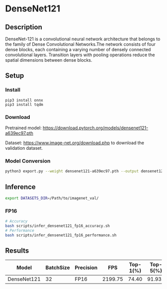 # DenseNet121

## Description
DenseNet-121 is a convolutional neural network architecture that belongs to the family of Dense Convolutional Networks.The network consists of four dense blocks, each containing a varying number of densely connected convolutional layers. Transition layers with pooling operations reduce the spatial dimensions between dense blocks.


## Setup

### Install
```
pip3 install onnx
pip3 install tqdm
```
### Download

Pretrained model: <https://download.pytorch.org/models/densenet121-a639ec97.pth>

Dataset: <https://www.image-net.org/download.php> to download the validation dataset.

### Model Conversion
```bash
python3 export.py --weight densenet121-a639ec97.pth --output densenet121.onnx
```

## Inference
```bash
export DATASETS_DIR=/Path/to/imagenet_val/
```

### FP16

```bash
# Accuracy
bash scripts/infer_densenet121_fp16_accuracy.sh
# Performance
bash scripts/infer_densenet121_fp16_performance.sh
```

## Results

Model       |BatchSize  |Precision |FPS      |Top-1(%) |Top-5(%)
------------|-----------|----------|---------|---------|--------
DenseNet121 |    32     |   FP16   | 2199.75 |  74.40  | 91.931
